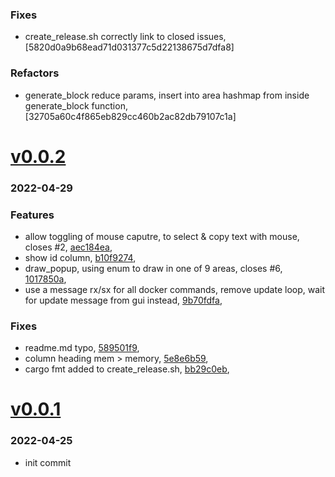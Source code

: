 ### Fixes
+ create_release.sh correctly link to closed issues, [5820d0a9b68ead71d031377c5d22138675d7dfa8]

### Refactors
+ generate_block reduce params, insert into area hashmap from inside generate_block function, [32705a60c4f865eb829cc460b2ac82db79107c1a]


# <a href='https://github.com/mrjackwills/oxker/releases/tag/v0.0.2'>v0.0.2</a>
### 2022-04-29

### Features
+ allow toggling of mouse caputre, to select & copy text with mouse, closes #2,  [aec184ea](https://github.com/mrjackwills/oxker/commit/aec184ea22b289e91942a4c3e6a415685884bc47),
+ show id column, [b10f9274](https://github.com/mrjackwills/oxker/commit/b10f927481c9e38a48c1d4b94e744ec48e8b6ba6),
+ draw_popup, using enum to draw in one of 9 areas, closes #6, [1017850a](https://github.com/mrjackwills/oxker/commit/1017850a6cc91328abc1127bdb117495f5e909d8),
+ use a message rx/sx for all docker commands, remove update loop, wait for update message from gui instead, [9b70fdfa](https://github.com/mrjackwills/oxker/commit/9b70fdfad7b38361ebee301bdc2545d3f0dfcf9e),

### Fixes
+ readme.md typo, [589501f9](https://github.com/mrjackwills/oxker/commit/589501f9a4a0bfabdb0654e68cc0c752c529d97a),
+ column heading mem > memory, [5e8e6b59](https://github.com/mrjackwills/oxker/commit/5e8e6b590b06f01a542fdd10bae8f14d303ab08a),
+ cargo fmt added to create_release.sh, [bb29c0eb](https://github.com/mrjackwills/oxker/commit/bb29c0ebfafd6a9a036eb317a240954d1405966e),

# <a href='https://github.com/mrjackwills/oxker/releases/tag/v0.0.1'>v0.0.1</a>
### 2022-04-25

+ init commit
